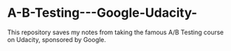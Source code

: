 # A-B-Testing---Google-Udacity-
This repository saves my notes from taking the famous A/B Testing course on Udacity, sponsored by Google.
